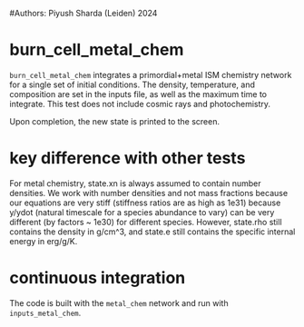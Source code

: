 #Authors: Piyush Sharda (Leiden) 2024

# burn_cell_metal_chem

`burn_cell_metal_chem` integrates a primordial+metal ISM chemistry network 
 for a single set of initial conditions. The density, temperature, and composition 
 are set in the inputs file, as well as the maximum time to integrate.
 This test does not include cosmic rays and photochemistry. 

 Upon completion, the new state is printed to the screen.

# key difference with other tests

  For metal chemistry, state.xn is always assumed to contain
  number densities. We work with number densities and not mass fractions
  because our equations are very stiff (stiffness ratios are as high as 1e31)
  because y/ydot (natural timescale for a species abundance to vary) can be 
  very different (by factors ~ 1e30) for different species.
  However, state.rho still contains the density in g/cm^3, and state.e 
  still contains the specific internal energy in erg/g/K.

# continuous integration

The code is built with the `metal_chem` network and run with `inputs_metal_chem`.
